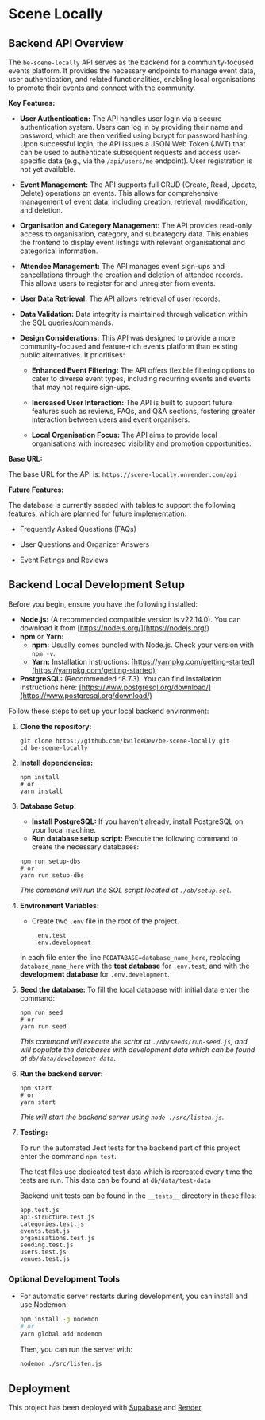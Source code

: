 # Scene Locally

## Backend API Overview

The `be-scene-locally` API serves as the backend for a community-focused events platform. It provides the necessary endpoints to manage event data, user authentication, and related functionalities, enabling local organisations to promote their events and connect with the community.

**Key Features:**

* **User Authentication:** The API handles user login via a secure authentication system. Users can log in by providing their name and password, which are then verified using bcrypt for password hashing. Upon successful login, the API issues a JSON Web Token (JWT) that can be used to authenticate subsequent requests and access user-specific data (e.g., via the `/api/users/me` endpoint). User registration is not yet available.

* **Event Management:** The API supports full CRUD (Create, Read, Update, Delete) operations on events. This allows for comprehensive management of event data, including creation, retrieval, modification, and deletion.

* **Organisation and Category Management:** The API provides read-only access to organisation, category, and subcategory data. This enables the frontend to display event listings with relevant organisational and categorical information.

* **Attendee Management:** The API manages event sign-ups and cancellations through the creation and deletion of attendee records. This allows users to register for and unregister from events.

* **User Data Retrieval:** The API allows retrieval of user records.

* **Data Validation:** Data integrity is maintained through validation within the SQL queries/commands.

* **Design Considerations:** This API was designed to provide a more community-focused and feature-rich events platform than existing public alternatives. It prioritises:

    * **Enhanced Event Filtering:** The API offers flexible filtering options to cater to diverse event types, including recurring events and events that may not require sign-ups.

    * **Increased User Interaction:** The API is built to support future features such as reviews, FAQs, and Q&A sections, fostering greater interaction between users and event organisers.

    * **Local Organisation Focus:** The API aims to provide local organisations with increased visibility and promotion opportunities.

**Base URL:**

The base URL for the API is: `https://scene-locally.onrender.com/api`

**Future Features:**

The database is currently seeded with tables to support the following features, which are planned for future implementation:

* Frequently Asked Questions (FAQs)

* User Questions and Organizer Answers

* Event Ratings and Reviews

## Backend Local Development Setup

Before you begin, ensure you have the following installed:

* **Node.js:** (A recommended compatible version is v22.14.0). You can download it from [https://nodejs.org/](https://nodejs.org/)
* **npm** or **Yarn:**
    * **npm:** Usually comes bundled with Node.js. Check your version with `npm -v`.
    * **Yarn:** Installation instructions: [https://yarnpkg.com/getting-started](https://yarnpkg.com/getting-started)
* **PostgreSQL:** (Recommended ^8.7.3). You can find installation instructions here: [https://www.postgresql.org/download/](https://www.postgresql.org/download/)

Follow these steps to set up your local backend environment:

1.  **Clone the repository:**
    ```
    git clone https://github.com/kwildeDev/be-scene-locally.git
    cd be-scene-locally
    ```

2.  **Install dependencies:**
    ```
    npm install
    # or
    yarn install
    ```

3.  **Database Setup:**
    * **Install PostgreSQL:** If you haven't already, install PostgreSQL on your local machine.
    * **Run database setup script:** Execute the following command to create the necessary databases:
    ```
    npm run setup-dbs
    # or
    yarn run setup-dbs
    ```
    *This command will run the SQL script located at `./db/setup.sql`.*

4.  **Environment Variables:**
    * Create two `.env` file in the root of the project.

    ```
        .env.test
        .env.development
    ```

    In each file enter the line `PGDATABASE=database_name_here`, replacing `database_name_here` with the **test database** for `.env.test`, and with the **development database** for `.env.development`.


5.  **Seed the database:** To fill the local database with initial data enter the command:
    ```
    npm run seed
    # or
    yarn run seed
    ```
    *This command will execute the script at `./db/seeds/run-seed.js`, and will populate the databases with development data which can be found at `db/data/development-data`.*


6.  **Run the backend server:**
    ```
    npm start
    # or
    yarn start
    ```
    *This will start the backend server using `node ./src/listen.js`.*

7. **Testing:**

    To run the automated Jest tests for the backend part of this project enter the command `npm test`.

    The test files use dedicated test data which is recreated every time the tests are run. This data can be found at `db/data/test-data`

    Backend unit tests can be found in the `__tests__` directory in these files:

    ```
    app.test.js
    api-structure.test.js
    categories.test.js
    events.test.js
    organisations.test.js
    seeding.test.js
    users.test.js
    venues.test.js
    ```


### Optional Development Tools

* For automatic server restarts during development, you can install and use Nodemon:
    ```bash
    npm install -g nodemon
    # or
    yarn global add nodemon
    ```
    Then, you can run the server with:
    ```bash
    nodemon ./src/listen.js
    ```

## Deployment

This project has been deployed with [Supabase](https://supabase.com/) and [Render](https://render.com/).

